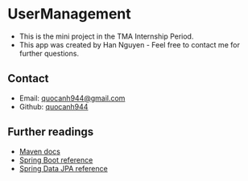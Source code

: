 # UserManagement

* This is the mini project in the TMA Internship Period.
* This app was created by Han Nguyen - Feel free to contact me for further questions.

## Contact
* Email: quocanh944@gmail.com
* Github: [quocanh944](https://github.com/quocanh944)

## Further readings

* [Maven docs](https://maven.apache.org/guides/index.html)  
* [Spring Boot reference](https://docs.spring.io/spring-boot/docs/current/reference/htmlsingle/)  
* [Spring Data JPA reference](https://docs.spring.io/spring-data/jpa/reference/jpa.html)
